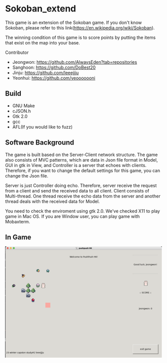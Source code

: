 # Sokoban_extend
This game is an extension of the Sokoban game. If you don't know Sokoban, please refer to this link(https://en.wikipedia.org/wiki/Sokoban).

The winning condition of this game is to score points by putting the items that exist on the map into your base. 

Contributor
- Jeongwon: https://github.com/AlwaysEden?tab=repositories
- Sanghoon: https://github.com/DoBest20
- Jinju: https://github.com/leeejjju 
- Yeonhui: https://github.com/yeooooooni

## Build
- GNU Make
- cJSON.h
- Gtk 2.0
- gcc
- AFL(If you would like to fuzz)

## Software Background
The game is built based on the Server-Client network structure. The game also consists of MVC patterns, which are data in Json file format in Model, GUI in gtk in View, and Controller is a server that echoes with clients. Therefore, if you want to change the default settings for this game, you can change the Json file. 

Server is just Controller doing echo. Therefore, server receive the request from a client and send the received data to all client.  Client consists of Multi-thread. One thread receive the echo data from the server and another thread deals with the received data for Model.

You need to check the enviroment using gtk 2.0. We've checked X11 to play game in Mac OS. If you are Window user, you can play game with Mobaxterm.

## In Game
<img src= https://github.com/AlwaysEden/Sokoban_extend/blob/main/gamePlay.png>
